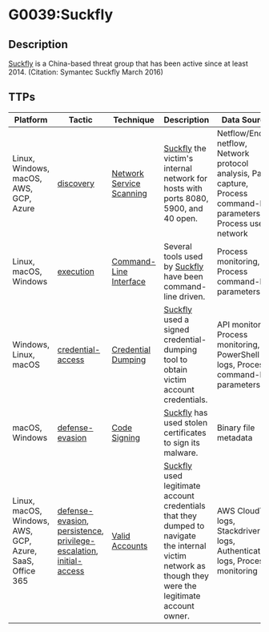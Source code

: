 # G0039:Suckfly

## Description

[Suckfly](https://attack.mitre.org/groups/G0039) is a China-based threat group that has been active since at least 2014. (Citation: Symantec Suckfly March 2016)

## TTPs

|Platform|Tactic|Technique|Description|Data Sources|
|---|---|---|---|---|
|Linux, Windows, macOS, AWS, GCP, Azure|[discovery](https://attack.mitre.org/tactics/discovery/) |[Network Service Scanning](https://attack.mitre.org/techniques/T1046/) |[Suckfly](https://attack.mitre.org/groups/G0039) the victim's internal network for hosts with ports 8080, 5900, and 40 open. |Netflow/Enclave netflow, Network protocol analysis, Packet capture, Process command-line parameters, Process use of network|
|Linux, macOS, Windows|[execution](https://attack.mitre.org/tactics/execution/) |[Command-Line Interface](https://attack.mitre.org/techniques/T1059/) |Several tools used by [Suckfly](https://attack.mitre.org/groups/G0039) have been command-line driven. |Process monitoring, Process command-line parameters|
|Windows, Linux, macOS|[credential-access](https://attack.mitre.org/tactics/credential-access/) |[Credential Dumping](https://attack.mitre.org/techniques/T1003/) |[Suckfly](https://attack.mitre.org/groups/G0039) used a signed credential-dumping tool to obtain victim account credentials. |API monitoring, Process monitoring, PowerShell logs, Process command-line parameters|
|macOS, Windows|[defense-evasion](https://attack.mitre.org/tactics/defense-evasion/) |[Code Signing](https://attack.mitre.org/techniques/T1116/) |[Suckfly](https://attack.mitre.org/groups/G0039) has used stolen certificates to sign its malware. |Binary file metadata|
|Linux, macOS, Windows, AWS, GCP, Azure, SaaS, Office 365|[defense-evasion](https://attack.mitre.org/tactics/defense-evasion/), [persistence](https://attack.mitre.org/tactics/persistence/), [privilege-escalation](https://attack.mitre.org/tactics/privilege-escalation/), [initial-access](https://attack.mitre.org/tactics/initial-access/) |[Valid Accounts](https://attack.mitre.org/techniques/T1078/) |[Suckfly](https://attack.mitre.org/groups/G0039) used legitimate account credentials that they dumped to navigate the internal victim network as though they were the legitimate account owner. |AWS CloudTrail logs, Stackdriver logs, Authentication logs, Process monitoring|
